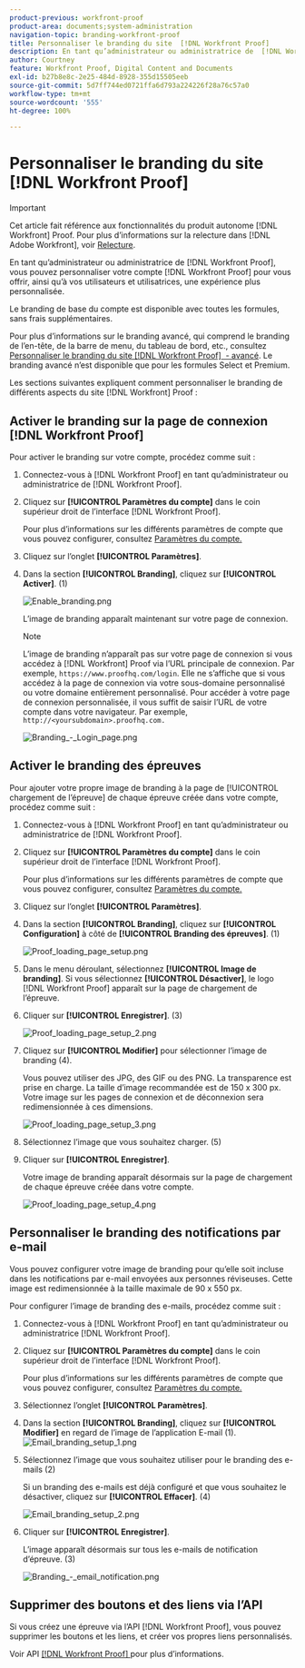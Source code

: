 ```yaml
---
product-previous: workfront-proof
product-area: documents;system-administration
navigation-topic: branding-workfront-proof
title: Personnaliser le branding du site  [!DNL Workfront Proof]
description: En tant qu’administrateur ou administratrice de  [!DNL Workfront Proof] , vous pouvez personnaliser votre compte  [!DNL Workfront Proof]  pour vous offrir, ainsi qu’à vos utilisateurs et utilisatrices, une expérience plus personnalisée.
author: Courtney
feature: Workfront Proof, Digital Content and Documents
exl-id: b27b8e8c-2e25-484d-8928-355d15505eeb
source-git-commit: 5d7ff744ed0721ffa6d793a224226f28a76c57a0
workflow-type: tm+mt
source-wordcount: '555'
ht-degree: 100%

---
```


# Personnaliser le branding du site [!DNL Workfront Proof]

>[!IMPORTANT]
>
>Cet article fait référence aux fonctionnalités du produit autonome [!DNL Workfront] Proof. Pour plus d’informations sur la relecture dans [!DNL Adobe Workfront], voir [Relecture](../../../review-and-approve-work/proofing/proofing.md).

En tant qu’administrateur ou administratrice de [!DNL Workfront Proof], vous pouvez personnaliser votre compte [!DNL Workfront Proof] pour vous offrir, ainsi qu’à vos utilisateurs et utilisatrices, une expérience plus personnalisée.

Le branding de base du compte est disponible avec toutes les formules, sans frais supplémentaires.

Pour plus d’informations sur le branding avancé, qui comprend le branding de l’en-tête, de la barre de menu, du tableau de bord, etc., consultez [Personnaliser le branding du site  [!DNL Workfront Proof]  - avancé](../../../workfront-proof/wp-acct-admin/branding/brand-wp-site-advanced.md). Le branding avancé n’est disponible que pour les formules Select et Premium.

Les sections suivantes expliquent comment personnaliser le branding de différents aspects du site [!DNL Workfront] Proof :

## Activer le branding sur la page de connexion [!DNL Workfront Proof]

Pour activer le branding sur votre compte, procédez comme suit :

1. Connectez-vous à [!DNL Workfront Proof] en tant qu’administrateur ou administratrice de [!DNL Workfront Proof].
1. Cliquez sur **[!UICONTROL Paramètres du compte]** dans le coin supérieur droit de l’interface [!DNL Workfront Proof].

   Pour plus d’informations sur les différents paramètres de compte que vous pouvez configurer, consultez [Paramètres du compte.](https://support.workfront.com/hc/en-us/sections/115000912147-Account-Settings)

1. Cliquez sur l’onglet **[!UICONTROL Paramètres]**.
1. Dans la section **[!UICONTROL Branding]**, cliquez sur **[!UICONTROL Activer]**. (1)

   ![Enable_branding.png](assets/enable-branding-350x177.png)

   L’image de branding apparaît maintenant sur votre page de connexion.

   >[!NOTE]
   >
   >L’image de branding n’apparaît pas sur votre page de connexion si vous accédez à [!DNL Workfront] Proof via l’URL principale de connexion. Par exemple, `https://www.proofhq.com/login`. Elle ne s’affiche que si vous accédez à la page de connexion via votre sous-domaine personnalisé ou votre domaine entièrement personnalisé. Pour accéder à votre page de connexion personnalisée, il vous suffit de saisir l’URL de votre compte dans votre navigateur. Par exemple, `http://<yoursubdomain>.proofhq.com.` <!--For more information about fully branded domains, see "Fully Branded Domains" in the article [Configure a branded domain in [!DNL Workfront Proof]](../../../workfront-proof/wp-acct-admin/branding/configure-branded-domain-in-wp.md).-->

   ![Branding_-_Login_page.png](assets/branding---login-page-350x198.png)

## Activer le branding des épreuves

Pour ajouter votre propre image de branding à la page de [!UICONTROL chargement de l’épreuve] de chaque épreuve créée dans votre compte, procédez comme suit :

1. Connectez-vous à [!DNL Workfront Proof] en tant qu’administrateur ou administratrice de [!DNL Workfront Proof].
1. Cliquez sur **[!UICONTROL Paramètres du compte]** dans le coin supérieur droit de l’interface [!DNL Workfront Proof].

   Pour plus d’informations sur les différents paramètres de compte que vous pouvez configurer, consultez [Paramètres du compte.](https://support.workfront.com/hc/en-us/sections/115000912147-Account-Settings)

1. Cliquez sur l’onglet **[!UICONTROL Paramètres]**.
1. Dans la section **[!UICONTROL Branding]**, cliquez sur **[!UICONTROL Configuration]** à côté de **[!UICONTROL Branding des épreuves]**. (1)

   ![Proof_loading_page_setup.png](assets/proof-loading-page-setup-350x159.png)

1. Dans le menu déroulant, sélectionnez **[!UICONTROL Image de branding]**.
Si vous sélectionnez **[!UICONTROL Désactiver]**, le logo [!DNL Workfront Proof] apparaît sur la page de chargement de l’épreuve.

1. Cliquer sur **[!UICONTROL Enregistrer]**. (3)

   ![Proof_loading_page_setup_2.png](assets/proof-loading-page-setup-2-350x164.png)

1. Cliquez sur **[!UICONTROL Modifier]** pour sélectionner l’image de branding (4).

   Vous pouvez utiliser des JPG, des GIF ou des PNG. La transparence est prise en charge. La taille d’image recommandée est de 150 x 300 px. Votre image sur les pages de connexion et de déconnexion sera redimensionnée à ces dimensions.

   ![Proof_loading_page_setup_3.png](assets/proof-loading-page-setup-3-350x116.png)

1. Sélectionnez l’image que vous souhaitez charger. (5)
1. Cliquer sur **[!UICONTROL Enregistrer]**.

   Votre image de branding apparaît désormais sur la page de chargement de chaque épreuve créée dans votre compte.

   ![Proof_loading_page_setup_4.png](assets/proof-loading-page-setup-4-350x97.png)

## Personnaliser le branding des notifications par e-mail

Vous pouvez configurer votre image de branding pour qu’elle soit incluse dans les notifications par e-mail envoyées aux personnes réviseuses. Cette image est redimensionnée à la taille maximale de 90 x 550 px.

Pour configurer l’image de branding des e-mails, procédez comme suit :

1. Connectez-vous à [!DNL Workfront Proof] en tant qu’administrateur ou administratrice [!DNL Workfront Proof].
1. Cliquez sur **[!UICONTROL Paramètres du compte]** dans le coin supérieur droit de l’interface [!DNL Workfront Proof].

   Pour plus d’informations sur les différents paramètres de compte que vous pouvez configurer, consultez [Paramètres du compte.](https://support.workfront.com/hc/en-us/sections/115000912147-Account-Settings)

1. Sélectionnez l’onglet **[!UICONTROL Paramètres]**.
1. Dans la section **[!UICONTROL Branding]**, cliquez sur **[!UICONTROL Modifier]** en regard de l’image de l’application E-mail (1).
   ![Email_branding_setup_1.png](assets/email-branding-setup-1-350x227.png)

1. Sélectionnez l’image que vous souhaitez utiliser pour le branding des e-mails (2)

   Si un branding des e-mails est déjà configuré et que vous souhaitez le désactiver, cliquez sur **[!UICONTROL Effacer]**. (4)

   ![Email_branding_setup_2.png](assets/email-branding-setup-2-350x96.png)

1. Cliquer sur **[!UICONTROL Enregistrer]**.

   L’image apparaît désormais sur tous les e-mails de notification d’épreuve. (3)

   ![Branding_-_email_notification.png](assets/branding---email-notification-350x195.png)

<!--
<h2 data-mc-conditions="QuicksilverOrClassic.Draft mode">Custom Sub-Domains</h2>
-->

<!--
<p data-mc-conditions="QuicksilverOrClassic.Draft mode">You can add your brand name to your Workfront Proof account URL. For example, your URL might look like this:</p>
-->

<!--
<p data-mc-conditions="QuicksilverOrClassic.Draft mode"><strong>http://yoursubdomain.proofhq.com</strong> </p>
-->

<!--
<p data-mc-conditions="QuicksilverOrClassic.Draft mode">This customization is also included in all your proof links, as well as in the 'From' email address for your proof notifications.</p>
-->

<!--
<p data-mc-conditions="QuicksilverOrClassic.Draft mode">For more information on how to set up a branded sub-domain, see <a href="../../../workfront-proof/wp-acct-admin/branding/configure-branded-domain-in-wp.md" class="MCXref xref">Configure a branded domain in Workfront Proof</a></p>
-->

## Supprimer des boutons et des liens via l’API

Si vous créez une épreuve via l’API [!DNL Workfront Proof], vous pouvez supprimer les boutons et les liens, et créer vos propres liens personnalisés.

Voir API [[!DNL Workfront Proof] ](https://api.proofhq.com/) pour plus d’informations.

